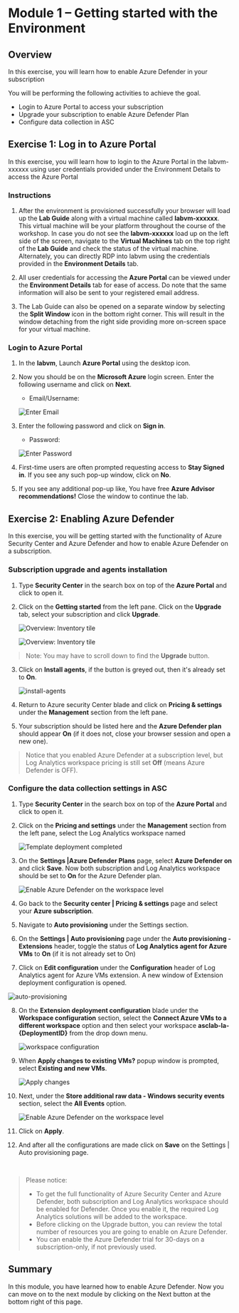 # Module 1 – Getting started with the Environment

## Overview

In this exercise, you will learn how to enable Azure Defender in your subscription

You will be performing the following activities to achieve the goal.

  - Login to Azure Portal to access your subscription
  - Upgrade your subscription to enable Azure Defender Plan
  - Configure data collection in ASC

## Exercise 1: Log in to Azure Portal

In this exercise, you will learn how to login to the Azure Portal in the labvm-xxxxxx using user credentials provided under the Environment Details to access the Azure Portal

### Instructions 

1. After the environment is provisioned successfully your browser will load up the **Lab Guide** along with a virtual machine called **labvm-xxxxxx**. This virtual machine will be your platform throughout the course of the workshop. In case you do not see the **labvm-xxxxxx** load up on the left side of the screen, navigate to the **Virtual Machines** tab on the top right of the **Lab Guide** and check the status of the virtual machine. Alternately, you can directly RDP into labvm using the credentials provided in the **Environment Details** tab.

2. All user credentials for accessing the **Azure Portal** can be viewed under the **Environment Details** tab for ease of access. Do note that the same information will also be sent to your registered email address. 

3. The Lab Guide can also be opened on a separate window by selecting the **Split Window** icon in the bottom right corner. This will result in the window detaching from the right side providing more on-screen space for your virtual machine.

### Login to Azure Portal 

1. In the **labvm**, Launch **Azure Portal** using the desktop icon.  

2. Now you should be on the **Microsoft Azure** login screen. Enter the following username and click on **Next**.  

   * Email/Username: <inject key="AzureAdUserEmail"></inject> 

   ![](../Images/azure-login-enter-email.png "Enter Email") 

3. Enter the following password and click on **Sign in**. 

   * Password: <inject key="AzureAdUserPassword"></inject> 

   ![](../Images/azure-login-enter-password1.png "Enter Password") 

4. First-time users are often prompted requesting access to **Stay Signed in**. If you see any such pop-up window, click on **No**.

5. If you see any additional pop-up like, You have free **Azure Advisor recommendations!** Close the window to continue the lab. 


## Exercise 2: Enabling Azure Defender

In this exercise, you will be getting started with the functionality of Azure Security Center and Azure Defender and how to enable Azure Defender on a subscription.

### Subscription upgrade and agents installation

1. Type **Security Center** in the search box on top of the **Azure Portal** and click to open it.

2. Click on the **Getting started** from the left pane. Click on the **Upgrade** tab, select your subscription and click **Upgrade**.

   ![Overview: Inventory tile](../Images/get-started-1.png)

   ![Overview: Inventory tile](../Images/get-started.png)

>Note: You may have to scroll down to find the **Upgrade** button.

3. Click on **Install agents**, if the button is greyed out, then it's already set to **On**.

   ![install-agents](../Images/installagents.png)

4. Return to Azure security Center blade and click on **Pricing & settings** under the **Management** section from the left pane.

5. Your subscription should be listed here and the **Azure Defender plan** should appear **On** (if it does not, close your browser session and open a new one).

> Notice that you enabled Azure Defender at a subscription level, but Log Analytics workspace pricing is still set **Off** (means Azure Defender is OFF).

### Configure the data collection settings in ASC

1.	Type **Security Center** in the search box on top of the **Azure Portal** and click to open it.

2. Click on the **Pricing and settings** under the **Management** section from the left pane, select the Log Analytics workspace named **<inject key="log analytics workspace" props="{\&quot;enableCopy\&quot;:true,\&quot;style\&quot;:{\&quot;fontWeight\&quot;:\&quot;bold\&quot;}}" />**

   ![Template deployment completed](../Images/asc-workspace-pricing-settings.gif?raw=true)

3. On the **Settings |Azure Defender Plans** page, select **Azure Defender on** and click **Save**. Now both subscription and Log Analytics workspace should be set to **On** for the Azure Defender plan.

   ![Enable Azure Defender on the workspace level](../Images/asc-enable-defender-workspace.gif?raw=true)

4. Go back to the **Security center | Pricing & settings** page and select your **Azure subscription**.

5. Navigate to **Auto provisioning** under the Settings section.

6. On the **Settings | Auto provisioning** page under the **Auto provisioning - Extensions** header, toggle the status of **Log Analytics agent for Azure VMs** to **On** (if it is not already set to On)

7. Click on **Edit configuration** under the **Configuration** header of Log Analytics agent for Azure VMs extension. A new window of Extension deployment configuration is opened.

  ![auto-provisioning](../Images/auto-provisioning.png)

8. On the **Extension deployment configuration** blade under the **Workspace configuration** section, select the **Connect Azure VMs to a different workspace** option and then select your workspace **asclab-la-{DeploymentID}** from the drop down menu.

   ![workspace configuration](../Images/connectazurevms.png)

9. When **Apply changes to existing VMs?** popup window is prompted, select **Existing and new VMs**.

   ![Apply changes](../Images/applychanges.png)

10. Next, under the **Store additional raw data - Windows security events** section, select the **All Events** option.

    ![Enable Azure Defender on the workspace level](../Images/allevents.png)

11. Click on **Apply**.

12. And after all the configurations are made click on **Save** on the Settings | Auto provisioning page.

<br>

> Please notice:
> * To get the full functionality of Azure Security Center and Azure Defender, both subscription and Log Analytics workspace should be enabled for Defender. Once you enable it,  the required Log Analytics solutions will be added to the workspace.
> * Before clicking on the Upgrade button, you can review the total number of resources you are going to enable on Azure Defender.
> * You can enable the Azure Defender trial for 30-days on a subscription-only, if not previously used.


## Summary

  In this module, you have learned how to enable Azure Defender. Now you can move on to the next module by clicking on the Next button at the bottom right of this page.
